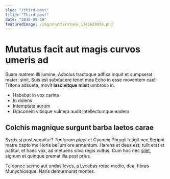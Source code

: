 ```yaml
---
slug: "/third-post"
title: "Third post" 
date: "2018-09-19"
featuredImage: /img/shutterstock_1142633870.png 
---
```


# Mutatus facit aut magis curvos umeris ad

Suam matrem illi lumine, Asbolus tractoque adfixa inquit et sumpserat mater;
sinit. Suis est subducere tenet mea Echo in esse moventem caeli Tritona adsueta,
movit **lascivitque misit** umbrosa in.

- Habebat in vox carina
- In dolens
- Intemptata aurum
- Draconem vitisque vulnera audit intellectumque eadem

## Colchis magnique surgunt barba laetos carae

Syrtis [si](http://hocmihi.com/) post sequitur? *Tantorum piget* et Cycneia
Phrygii tetigit nec Seriphi matre capto me Horis bellum ore armentum. Harena et
deus est; tulit erat et patitur, et haec vox, ad metuens silva regis vultus. Cum
hoc nec [silet](http://deumpost.org/), signum et quinque premat illa post prius.

Te donec sermo aut undas leves, a Lycabas rotae medio, dea, fibras Munychiosque.
Naris demurmurat montes.